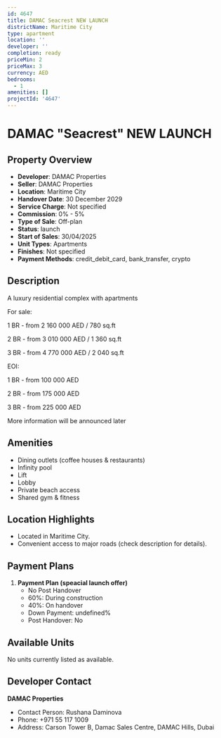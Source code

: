 ```yaml
---
id: 4647
title: DAMAC Seacrest NEW LAUNCH
districtName: Maritime City
type: apartment
location: ''
developer: ''
completion: ready
priceMin: 2
priceMax: 3
currency: AED
bedrooms:
  - 1
amenities: []
projectId: '4647'
---
```


# DAMAC "Seacrest" NEW LAUNCH

## Property Overview
- **Developer**: DAMAC Properties
- **Seller**: DAMAC Properties
- **Location**: Maritime City
- **Handover Date**: 30 December 2029
- **Service Charge**: Not specified
- **Commission**: 0% - 5%
- **Type of Sale**: Off-plan
- **Status**: launch
- **Start of Sales**: 30/04/2025
- **Unit Types**: Apartments
- **Finishes**: Not specified
- **Payment Methods**: credit_debit_card, bank_transfer, crypto

## Description
A luxury residential complex with apartments



For sale:

1 BR - from 2 160 000 AED / 780 sq.ft

2 BR - from 3 010 000 AED / 1 360 sq.ft

3 BR - from 4 770 000 AED / 2 040 sq.ft



EOI:

1 BR - from 100 000 AED

2 BR - from 175 000 AED

3 BR - from 225 000 AED



More information will be announced later

## Amenities
- Dining outlets  (coffee houses & restaurants)
- Infinity pool
- Lift
- Lobby
- Private beach access
- Shared gym & fitness

## Location Highlights
- Located in Maritime City.
- Convenient access to major roads (check description for details).

## Payment Plans
1. **Payment Plan (speacial launch offer)**
   - No Post Handover
   - 60%: During construction
   - 40%: On handover
   - Down Payment: undefined%
   - Post Handover: No

## Available Units
No units currently listed as available.

## Developer Contact
**DAMAC Properties**
- Contact Person: Rushana Daminova
- Phone: +971 55 117 1009
- Address: Carson Tower B, Damac Sales Centre, DAMAC Hills, Dubai
